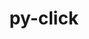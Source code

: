 ---
title: "py-click"
layout: cache
categories: [package, v0.19]
meta: {"versions": ["7.1.2", "8.1.3"], "compilers": ["gcc@=7.3.1", "gcc@=7.5.0"], "oss": ["amzn2", "ubuntu18.04"], "platforms": ["linux"], "targets": ["x86_64", "x86_64_v3"], "stacks": ["ml-cpu", "ml-cuda", "radiuss"], "num_specs": 2, "num_specs_by_stack": {"ml-cuda": 1, "ml-cpu": 1, "radiuss": 1}}
spec_details: [{"hash": "x2rzaxgd7ibsndftkcaettfbq4ksvgha", "compiler": "gcc@=7.3.1", "versions": ["8.1.3"], "os": "amzn2", "platform": "linux", "target": "x86_64_v3", "variants": ["build_system=python_pip"], "stacks": ["ml-cuda", "ml-cpu"], "size": "-", "tarball": "https://binaries.spack.io/releases/v0.19/build_cache/linux-amzn2-x86_64_v3/gcc-7.3.1/py-click-8.1.3/linux-amzn2-x86_64_v3-gcc-7.3.1-py-click-8.1.3-x2rzaxgd7ibsndftkcaettfbq4ksvgha.spack"}, {"hash": "z564j53n34uuj72ndtrwlf3ozrbqdu5h", "compiler": "gcc@=7.5.0", "versions": ["7.1.2"], "os": "ubuntu18.04", "platform": "linux", "target": "x86_64", "variants": ["build_system=python_pip"], "stacks": ["radiuss"], "size": "-", "tarball": "https://binaries.spack.io/releases/v0.19/build_cache/linux-ubuntu18.04-x86_64/gcc-7.5.0/py-click-7.1.2/linux-ubuntu18.04-x86_64-gcc-7.5.0-py-click-7.1.2-z564j53n34uuj72ndtrwlf3ozrbqdu5h.spack"}]
---